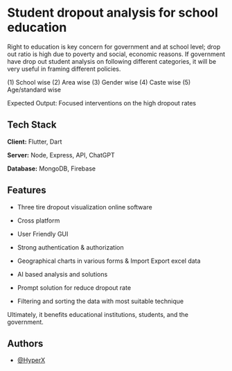 
# Student dropout analysis for school education

Right to education is key concern for government and at school level; drop out ratio is high due to poverty and social, economic reasons. 
If government have drop out student analysis on following different categories, it will be very useful in framing different policies. 
    
(1) School wise 
(2) Area wise 
(3) Gender wise 
(4) Caste wise 
(5) Age/standard wise 

Expected Output: Focused interventions on the high dropout rates

## Tech Stack

**Client:** Flutter, Dart

**Server:** Node, Express, API, ChatGPT

**Database:** MongoDB, Firebase


## Features

- Three tire dropout visualization online software

- Cross platform

- User Friendly GUI 

- Strong authentication & authorization

- Geographical charts in various forms & Import Export excel data

- AI based analysis and solutions

- Prompt solution for reduce dropout rate

- Filtering and sorting the data with most suitable technique

Ultimately, it benefits educational institutions, students, and the government.
## Authors

- [@HyperX](https://www.github.com/HyperX-01)

